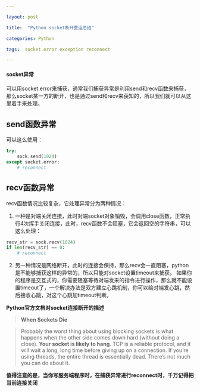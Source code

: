 ```yaml
---

layout: post

title:  "Python socket断开重连总结"

categories: Python

tags:  socket.error exception reconnect

---
```

#### **socket异常**
可以用socket.error来捕获，通常我们捕获异常是利用send和recv函数来捕获，那么socket某一方的断开，也是通过send和recv来获知的，所以我们就可以从这里着手来处理。
## send函数异常
可以这么使用：
```python
try:
    sock.send(1024)
except socket.error:
    # reconnect
```
## recv函数异常
recv函数情况比较复杂，它处理异常分为两种情况：
1. 一种是对端关闭连接，此时对端socket对象销毁，会调用close函数，正常执行4次挥手关闭连接，此时，recv函数不会阻塞，它会返回空的字符串，可以这么处理：
```python
recv_str = sock.recv(1024)
if len(recv_str) == 0:
    # reconnect
```
2. 另一种情况是网络断开，此时的连接会保持，那么recv会一直阻塞，python是不能够捕获这样的异常的，所以只能对socket设置timeout来捕获。
如果你的程序是交互式的，你需要阻塞等待对端发来的指令进行操作，那么就不能设置timeout了，一个解决办法是双方建立心跳机制，你可以给对端发心跳，然后接收心跳，对这个心跳加timeout判断。

**Python官方文档对socket连接断开的描述**

> **When Sockets Die**

> Probably the worst thing about using blocking sockets is what happens when the other side comes down hard (without doing a close). **Your socket is likely to hang**. TCP is a reliable protocol, and it will wait a long, long time before giving up on a connection. If you’re using threads, the entire thread is essentially dead. There’s not much you can do about it.

**值得注意的是，当你写服务端程序时，在捕获异常进行reconnect时，千万记得把当前连接关闭**